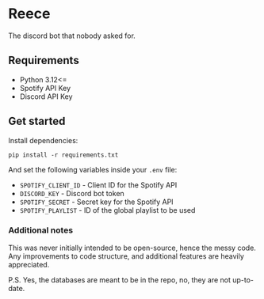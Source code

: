 # Reece
The discord bot that nobody asked for.

## Requirements
- Python 3.12<=
- Spotify API Key
- Discord API Key

## Get started
Install dependencies:
```
pip install -r requirements.txt
```
And set the following variables inside your ```.env``` file:

- ```SPOTIFY_CLIENT_ID``` - Client ID for the Spotify API
- ```DISCORD_KEY``` - Discord bot token
- ```SPOTIFY_SECRET``` - Secret key for the Spotify API
- ```SPOTIFY_PLAYLIST``` - ID of the global playlist to be used

### Additional notes
This was never initially intended to be open-source, hence the messy code. Any improvements to code structure, and additional features are heavily appreciated.

P.S. Yes, the databases are meant to be in the repo, no, they are not up-to-date.
